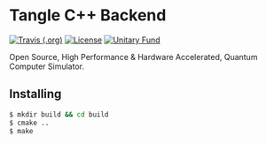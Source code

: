 # Tangle C++ Backend

[![Travis
(.org)](https://img.shields.io/travis/libtangle/tools.svg?style=for-the-badge)](https://travis-ci.org/libtangle/tools)
[![License](https://img.shields.io/badge/license-MIT-informational?style=for-the-badge)](https://github.com/libtangle/tools/blob/master/LICENSE)
[![Unitary Fund](https://img.shields.io/badge/Supported%20By-UNITARY%20FUND-brightgreen.svg?style=for-the-badge)](http://unitary.fund)

Open Source, High Performance & Hardware Accelerated, Quantum Computer Simulator.

## Installing

```bash
$ mkdir build && cd build
$ cmake ..
$ make
```
